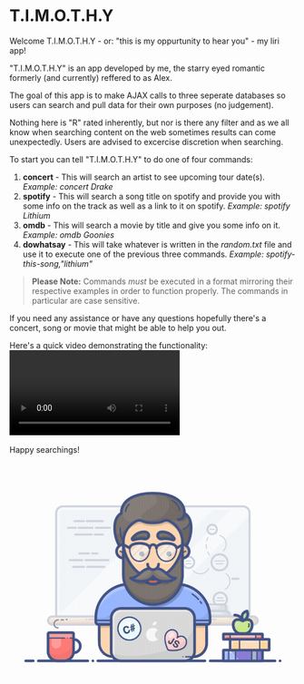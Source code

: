 # T.I.M.O.T.H.Y

Welcome T.I.M.O.T.H.Y - or: "this is my oppurtunity to hear you" - my liri app!

"T.I.M.O.T.H.Y" is an app developed by me, the starry eyed romantic formerly (and currently) reffered to as Alex. 

The goal of this app is to make AJAX calls to three seperate databases so users can search and pull data for their own purposes (no judgement).

Nothing here is "R" rated inherently, but nor is there any filter and as we all know when searching content on the web sometimes results can come unexpectedly. Users are advised to excercise discretion when searching.

To start you can tell "T.I.M.O.T.H.Y" to do one of four commands:

1. **concert** - This will search an artist to see upcoming tour date(s). *Example: concert Drake*
1. **spotify** - This will search a song title on spotify and provide you with some info on the track as well as a link to it on spotify. *Example: spotify Lithium*
1. **omdb** - This will search a movie by title and give you some info on it. *Example: omdb Goonies*
1. **dowhatsay** - This will take whatever is written in the *random.txt* file and use it to execute one of the previous three commands. *Example: spotify-this-song,"lithium"*

>**Please Note:** Commands *must* be executed in a format mirroring their respective examples in order to function properly. The commands in particular are case sensitive.

If you need any assistance or have any questions hopefully there's a concert, song or movie that might be able to help you out.

Here's a quick video demonstrating the functionality:
![How_to_Video](how-to-video.mov) 


Happy searchings!

![Programmer_Gif](programmer.gif) 